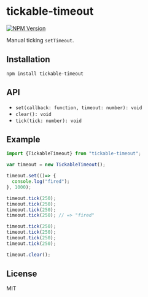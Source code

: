 # tickable-timeout
[![NPM Version](http://img.shields.io/npm/v/tickable-timeout.svg?style=flat)](https://www.npmjs.org/package/tickable-timeout)

Manual ticking `setTimeout`.

## Installation

```
npm install tickable-timeout
```

## API

- `set(callback: function, timeout: number): void`
- `clear(): void`
- `tick(tick: number): void`

## Example

```javascript
import {TickableTimeout} from "tickable-timeout";

var timeout = new TickableTimeout();

timeout.set(()=> {
  console.log("fired");
}, 1000);

timeout.tick(250);
timeout.tick(250);
timeout.tick(250);
timeout.tick(250); // => "fired"

timeout.tick(250);
timeout.tick(250);
timeout.tick(250);
timeout.tick(250);

timeout.clear();
```

## License

MIT
